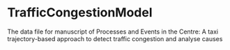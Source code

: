 # TrafficCongestionModel
The data file for manuscript of Processes and Events in the Centre: A taxi trajectory-based approach to detect traffic congestion and analyse causes

